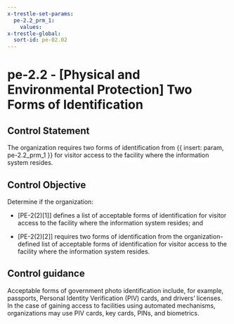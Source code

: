 ```yaml
---
x-trestle-set-params:
  pe-2.2_prm_1:
    values:
x-trestle-global:
  sort-id: pe-02.02
---
```


# pe-2.2 - \[Physical and Environmental Protection\] Two Forms of Identification

## Control Statement

The organization requires two forms of identification from {{ insert: param, pe-2.2_prm_1 }} for visitor access to the facility where the information system resides.

## Control Objective

Determine if the organization:

- \[PE-2(2)[1]\] defines a list of acceptable forms of identification for visitor access to the facility where the information system resides; and

- \[PE-2(2)[2]\] requires two forms of identification from the organization-defined list of acceptable forms of identification for visitor access to the facility where the information system resides.

## Control guidance

Acceptable forms of government photo identification include, for example, passports, Personal Identity Verification (PIV) cards, and drivers’ licenses. In the case of gaining access to facilities using automated mechanisms, organizations may use PIV cards, key cards, PINs, and biometrics.
